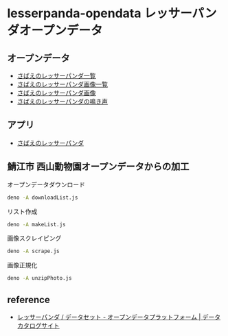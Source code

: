 # lesserpanda-opendata レッサーパンダオープンデータ

## オープンデータ

- [さばえのレッサーパンダ一覧](data/lesserpanda_sabae.csv)
- [さばえのレッサーパンダ画像一覧](data/lesserpanda_sabae_photo.csv)
- [さばえのレッサーパンダ画像](img/)
- [さばえのレッサーパンダの鳴き声](sound/)

## アプリ

- [さばえのレッサーパンダ](https://code4fukui.github.io/lesserpanda-opendata/)

## 鯖江市 西山動物園オープンデータからの加工

オープンデータダウンロード
```sh
deno -A downloadList.js
```

リスト作成
```sh
deno -A makeList.js
```

画像スクレイピング
```sh
deno -A scrape.js
```

画像正規化
```sh
deno -A unzipPhoto.js
```

## reference

- [レッサーパンダ / データセット - オープンデータプラットフォーム | データカタログサイト](https://ckan.odp.jig.jp/dataset/?q=%E3%83%AC%E3%83%83%E3%82%B5%E3%83%BC%E3%83%91%E3%83%B3%E3%83%80)
